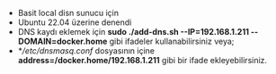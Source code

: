 - Basit local disn sunucu için
- Ubuntu 22.04 üzerine denendi
- DNS kaydı eklemek için **sudo ./add-dns.sh --IP=192.168.1.211 --DOMAIN=docker.home** gibi ifadeler kullanabilirsiniz veya;
- **/etc/dnsmasq.conf* dosyasının içine **address=/docker.home/192.168.1.211** gibi bir ifade ekleyebilirsiniz.
